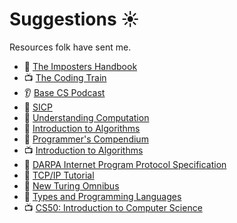 # Suggestions :sunny:

Resources folk have sent me.

- :orange_book: [The Imposters Handbook](https://bigmachine.io/products/the-imposters-handbook/)
- :tv: [The Coding Train](https://www.youtube.com/channel/UCvjgXvBlbQiydffZU7m1_aw)
- :ear: [Base CS Podcast](https://twitter.com/basecspodcast)
- :orange_book: [SICP](http://sarabander.github.io/sicp/)
- :orange_book: [Understanding Computation](https://computationbook.com/)
- :orange_book: [Introduction to Algorithms](https://mitpress.mit.edu/books/introduction-algorithms-third-edition)
- :orange_book: [Programmer's Compendium](https://www.destroyallsoftware.com/compendium)
- :tv: [Introduction to Algorithms](https://ocw.mit.edu/courses/electrical-engineering-and-computer-science/6-006-introduction-to-algorithms-fall-2011/lecture-videos/)
- :orange_book: [DARPA Internet Program Protocol Specification](https://tools.ietf.org/html/rfc791)
- :orange_book: [TCP/IP Tutorial](https://tools.ietf.org/html/rfc1180)
- :orange_book: [New Turing Omnibus](https://www.amazon.co.uk/New-Turing-Omnibus-K-Dewdney/dp/0805071660)
- :orange_book: [Types and Programming Languages](https://www.cis.upenn.edu/~bcpierce/tapl/)
- :tv: [CS50: Introduction to Computer Science](https://www.edx.org/course/cs50s-introduction-to-computer-science)
